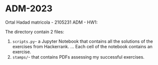 # ADM-2023
Ortal Hadad
matricola - 2105231
ADM - HW1:

The directory contain 2 files:
1. `scripts.py`- a Jupyter Notebook that contains all the solutions of the exercises from Hackerrank.
... Each cell of the notebook contains an exercise. 
2. `stamps/`- that contains PDFs assessing my successful exercises.

